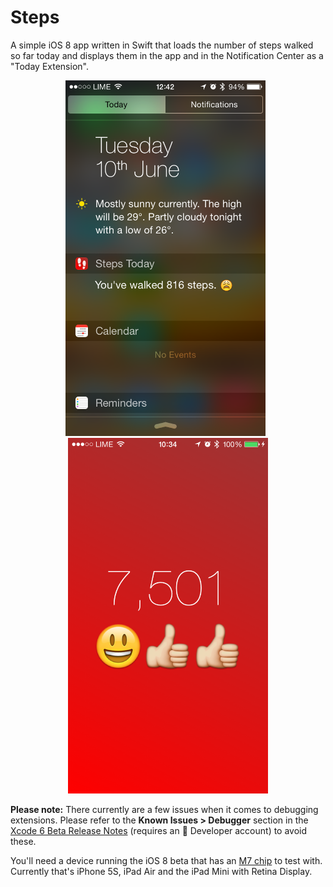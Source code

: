 Steps
=====
A simple iOS 8 app written in Swift that loads the number of steps walked so far today and displays them in the app and in the Notification Center as a "Today Extension".

<p align="center" >
  <img src="https://raw.githubusercontent.com/jadehopper/Steps/master/Screenshots/notification.png" alt="Notification Center" title="Notification Center" width="320">
  &nbsp;
  <img src="https://raw.githubusercontent.com/jadehopper/Steps/master/Screenshots/app.png" alt="App Screenshot" title="App Screenshot" width="320">
</p>

**Please note:** There currently are a few issues when it comes to debugging extensions. Please refer to the **Known Issues >  Debugger** section in the [Xcode 6 Beta Release Notes](https://developer.apple.com/devcenter/download.action?path=/wwdc_2014/xcode_6_beta_ie8g3n/xcode_6_beta__release_notes.pdf) (requires an  Developer account) to avoid these.

You'll need a device running the iOS 8 beta that has an [M7 chip](http://en.wikipedia.org/wiki/Apple_M7) to test with. Currently that's iPhone 5S, iPad Air and the iPad Mini with Retina Display.
